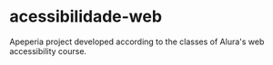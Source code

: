 # acessibilidade-web
Apeperia project developed according to the classes of Alura's web accessibility course.
